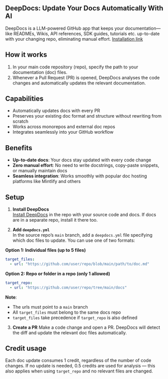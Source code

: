 ## DeepDocs: Update Your Docs Automatically With AI
<!--  -->
DeepDocs is a LLM-powered GitHub app that keeps your documentation—like READMEs, Wikis, API references, SDK guides, tutorials etc. up-to-date with your changing repo, eliminating manual effort.
[Installation link](https://github.com/marketplace/deepdocsai)

## How it works
<!--  -->
1. In your main code repository (repo), specify the path to your documentation (doc) files.
2. Whenever a Pull Request (PR) is opened, DeepDocs analyses the code changes and automatically updates the relevant documentation.
  

## Capabilities
<!--  -->
- Automatically updates docs with every PR
- Preserves your existing doc format and structure without rewriting from scratch 
- Works across monorepos and external doc repos
- Integrates seamlessly into your GitHub workflow  


## Benefits
<!--  -->
- **Up-to-date docs**: Your docs stay updated with every code change
- **Zero manual effort**: No need to write docstrings, copy-paste snippets, or manually maintain docs
- **Seamless integration**: Works smoothly with popular doc hosting platforms like Mintlify and others


## Setup
<!--  -->
1. **Install DeepDocs**  
[Install DeepDocs](https://github.com/marketplace/deepdocsai) in the repo with your source code and docs. If docs are in a separate repo, install it there too.

2. **Add `deepdocs.yml`**  
In the source repo’s `main` branch, add a `deepdocs.yml` file specifying which doc files to update. You can use one of two formats:

**Option 1: Individual files (up to 5 files)**
```yaml
target_files:
  - url: "https://github.com/user/repo/blob/main/path/to/doc.md"
```


**Option 2: Repo or folder in a repo (only 1 allowed)**
```yaml
target_repo:
  - url: "https://github.com/user/repo/tree/main/docs"
```

**Note**:
- The urls must point to a `main` branch
- All `target_files` must belong to the same docs repo
- `target_files` take precedence if `target_repo` is also defined

3. **Create a PR**
Make a code change and open a PR. DeepDocs will detect the diff and update the relevant doc files automatically.


## Credit usage
<!-- -->
Each doc update consumes 1 credit, regardless of the number of code changes. If no update is needed, 0.5 credits are used for analysis — this also applies when using `target_repo` and no relevant files are changed.
